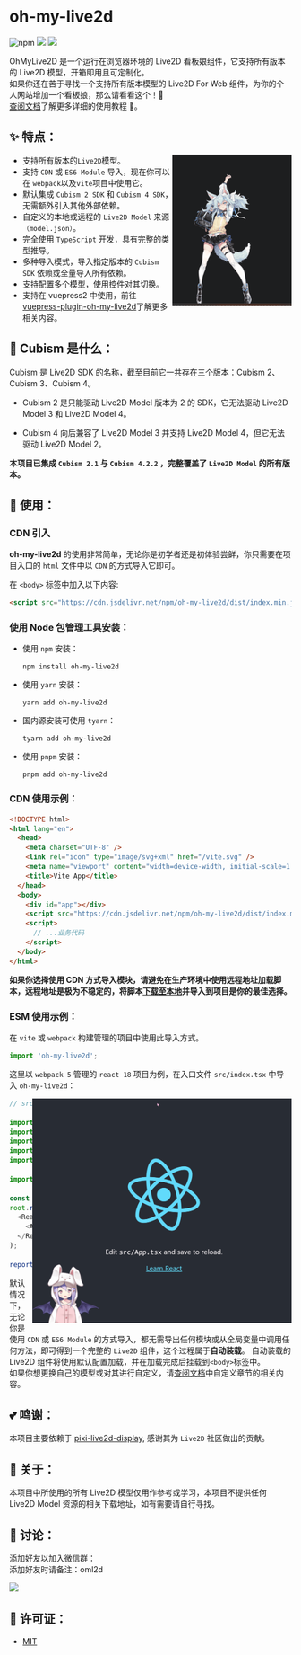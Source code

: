 # oh-my-live2d

![npm](https://img.shields.io/npm/v/oh-my-live2d?label=version) ![](https://img.shields.io/npm/dt/oh-my-live2d.svg) ![](https://img.shields.io/badge/cubism-2%2F3%2F4-orange)

OhMyLive2D 是一个运行在浏览器环境的 Live2D 看板娘组件，它支持所有版本的 Live2D 模型，开箱即用且可定制化。  
如果你还在苦于寻找一个支持所有版本模型的 Live2D For Web 组件，为你的个人网站增加一个看板娘，那么请看看这个！🥳  
[查阅文档](https://oml2d.com/)了解更多详细的使用教程 🎉。

## ✨ 特点：

<img align="right" height="270" src="https://raw.githubusercontent.com/mihu915/picgo-images/master/images202302080219383.gif"/>

- 支持所有版本的`Live2D`模型。
- 支持 `CDN` 或 `ES6 Module` 导入，现在你可以在 `webpack`以及`vite`项目中使用它。
- 默认集成 `Cubism 2 SDK` 和 `Cubism 4 SDK`，无需额外引入其他外部依赖。
- 自定义的本地或远程的 `Live2D Model` 来源`（model.json）`。
- 完全使用 `TypeScript` 开发，具有完整的类型推导。
- 多种导入模式，导入指定版本的 `Cubism SDK` 依赖或全量导入所有依赖。
- 支持配置多个模型，使用控件对其切换。
- 支持在 vuepress2 中使用，前往[vuepress-plugin-oh-my-live2d](https://github.com/oh-my-live2d/vuepress-plugin-oh-my-live2d)了解更多相关内容。

## 🤔 Cubism 是什么：

Cubism 是 Live2D SDK 的名称，截至目前它一共存在三个版本：Cubism 2、Cubism 3、Cubism 4。

- Cubism 2 是只能驱动 Live2D Model 版本为 2 的 SDK，它无法驱动 Live2D Model 3 和 Live2D Model 4。

- Cubism 4 向后兼容了 Live2D Model 3 并支持 Live2D Model 4，但它无法驱动 Live2D Model 2。

**本项目已集成 `Cubism 2.1` 与 `Cubism 4.2.2` ，完整覆盖了 `Live2D Model` 的所有版本。**

## 🌈 使用：

### CDN 引入

**oh-my-live2d** 的使用非常简单，无论你是初学者还是初体验尝鲜，你只需要在项目入口的 `html` 文件中以 `CDN` 的方式导入它即可。

在 `<body>` 标签中加入以下内容:

```html
<script src="https://cdn.jsdelivr.net/npm/oh-my-live2d/dist/index.min.js"></script>
```

### 使用 Node 包管理工具安装：

- 使用 `npm` 安装：

  ```shell
  npm install oh-my-live2d
  ```

- 使用 `yarn` 安装：

  ```shell
  yarn add oh-my-live2d
  ```

- 国内源安装可使用 `tyarn`：

  ```shell
  tyarn add oh-my-live2d
  ```

- 使用 `pnpm` 安装：

  ```shell
  pnpm add oh-my-live2d
  ```

### CDN 使用示例：

```html
<!DOCTYPE html>
<html lang="en">
  <head>
    <meta charset="UTF-8" />
    <link rel="icon" type="image/svg+xml" href="/vite.svg" />
    <meta name="viewport" content="width=device-width, initial-scale=1.0" />
    <title>Vite App</title>
  </head>
  <body>
    <div id="app"></div>
    <script src="https://cdn.jsdelivr.net/npm/oh-my-live2d/dist/index.min.js"></script>
    <script>
      // ...业务代码
    </script>
  </body>
</html>
```

**如果你选择使用 CDN 方式导入模块，请避免在生产环境中使用远程地址加载脚本，远程地址是极为不稳定的，将脚本[下载至本地](https://cdn.jsdelivr.net/npm/oh-my-live2d/dist/index.min.js)并导入到项目是你的最佳选择。**

### ESM 使用示例：

在 `vite` 或 `webpack` 构建管理的项目中使用此导入方式。

```ts
import 'oh-my-live2d';
```

这里以 `webpack 5` 管理的 `react 18` 项目为例，在入口文件 `src/index.tsx` 中导入 `oh-my-live2d`：

<img height="400px" align="right" src="https://raw.githubusercontent.com/mihu915/picgo-images/master/images202302041507232.gif"/>

```ts
// src/index.tsx

import React from 'react';
import ReactDOM from 'react-dom/client';
import './index.css';
import App from './App';
import reportWebVitals from './reportWebVitals';

import 'oh-my-live2d';

const root = ReactDOM.createRoot(document.getElementById('root') as HTMLElement);
root.render(
  <React.StrictMode>
    <App />
  </React.StrictMode>
);

reportWebVitals();
```

默认情况下，无论你是使用 `CDN` 或 `ES6 Module` 的方式导入，都无需导出任何模块或从全局变量中调用任何方法，即可得到一个完整的 `Live2D` 组件，这个过程属于**自动装载**。
自动装载的 Live2D 组件将使用默认配置加载，并在加载完成后挂载到`<body>`标签中。  
如果你想更换自己的模型或对其进行自定义，请[查阅文档](https://oml2d.com/)中自定义章节的相关内容。

## 💕 鸣谢：

本项目主要依赖于 [pixi-live2d-display](https://github.com/guansss/pixi-live2d-display), 感谢其为 `Live2D` 社区做出的贡献。

## 🔗 关于：

本项目中所使用的所有 Live2D 模型仅用作参考或学习，本项目不提供任何 Live2D Model 资源的相关下载地址，如有需要请自行寻找。

## 📧 讨论：

添加好友以加入微信群：  
添加好友时请备注：oml2d

<img width=240 src="https://cdn.jsdelivr.net/gh/loclink/loclink@master/img/20231023130440.png"/>

## 📃 许可证：

- [MIT](https://github.com/oh-my-live2d/oh-my-live2d/blob/master/license)
